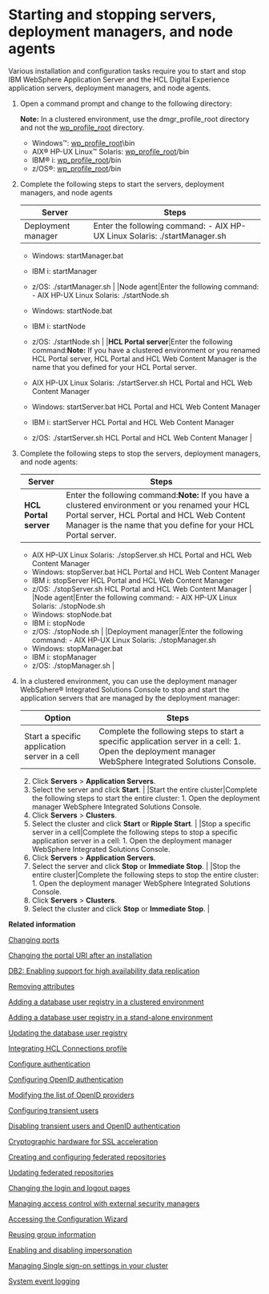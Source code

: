 # Starting and stopping servers, deployment managers, and node agents

Various installation and configuration tasks require you to start and stop IBM WebSphere Application Server and the HCL Digital Experience application servers, deployment managers, and node agents.

1.  Open a command prompt and change to the following directory:

    **Note:** In a clustered environment, use the dmgr\_profile\_root directory and not the [wp\_profile\_root](../reference/wpsdirstr.md#wp_profile_root) directory.

    -   Windows™: [wp\_profile\_root](../reference/wpsdirstr.md#wp_profile_root)\\bin
    -   AIX® HP-UX Linux™ Solaris: [wp\_profile\_root](../reference/wpsdirstr.md#wp_profile_root)/bin
    -   IBM® i: [wp\_profile\_root](../reference/wpsdirstr.md#wp_profile_root)/bin
    -   z/OS®: [wp\_profile\_root](../reference/wpsdirstr.md#wp_profile_root)/bin
2.  Complete the following steps to start the servers, deployment managers, and node agents

    |Server|Steps|
    |------|-----|
    |Deployment manager|Enter the following command:    -   AIX HP-UX Linux Solaris: ./startManager.sh
    -   Windows: startManager.bat
    -   IBM i: startManager
    -   z/OS: ./startManager.sh
|
    |Node agent|Enter the following command:    -   AIX HP-UX Linux Solaris: ./startNode.sh
    -   Windows: startNode.bat
    -   IBM i: startNode
    -   z/OS: ./startNode.sh
|
    |**HCL Portal server**|Enter the following command:**Note:** If you have a clustered environment or you renamed HCL Portal server, HCL Portal and HCL Web Content Manager is the name that you defined for your HCL Portal server.

    -   AIX HP-UX Linux Solaris: ./startServer.sh HCL Portal and HCL Web Content Manager
    -   Windows: startServer.bat HCL Portal and HCL Web Content Manager
    -   IBM i: startServer HCL Portal and HCL Web Content Manager
    -   z/OS: ./startServer.sh HCL Portal and HCL Web Content Manager
|

3.  Complete the following steps to stop the servers, deployment managers, and node agents:

    |Server|Steps|
    |------|-----|
    |**HCL Portal server**|Enter the following command:**Note:** If you have a clustered environment or you renamed your HCL Portal server, HCL Portal and HCL Web Content Manager is the name that you define for your HCL Portal server.

    -   AIX HP-UX Linux Solaris: ./stopServer.sh HCL Portal and HCL Web Content Manager
    -   Windows: stopServer.bat HCL Portal and HCL Web Content Manager
    -   IBM i: stopServer HCL Portal and HCL Web Content Manager
    -   z/OS: ./stopServer.sh HCL Portal and HCL Web Content Manager
|
    |Node agent|Enter the following command:    -   AIX HP-UX Linux Solaris: ./stopNode.sh
    -   Windows: stopNode.bat
    -   IBM i: stopNode
    -   z/OS: ./stopNode.sh
|
    |Deployment manager|Enter the following command:    -   AIX HP-UX Linux Solaris: ./stopManager.sh
    -   Windows: stopManager.bat
    -   IBM i: stopManager
    -   z/OS: ./stopManager.sh
|

4.  In a clustered environment, you can use the deployment manager WebSphere® Integrated Solutions Console to stop and start the application servers that are managed by the deployment manager:

    |Option|Steps|
    |------|-----|
    |Start a specific application server in a cell|Complete the following steps to start a specific application server in a cell:    1.  Open the deployment manager WebSphere Integrated Solutions Console.
    2.  Click **Servers** \> **Application Servers**.
    3.  Select the server and click **Start**.
|
    |Start the entire cluster|Complete the following steps to start the entire cluster:    1.  Open the deployment manager WebSphere Integrated Solutions Console.
    2.  Click **Servers** \> **Clusters**.
    3.  Select the cluster and click **Start** or **Ripple Start**.
|
    |Stop a specific server in a cell|Complete the following steps to stop a specific application server in a cell:    1.  Open the deployment manager WebSphere Integrated Solutions Console.
    2.  Click **Servers** \> **Application Servers**.
    3.  Select the server and click **Stop** or **Immediate Stop**.
|
    |Stop the entire cluster|Complete the following steps to stop the entire cluster:    1.  Open the deployment manager WebSphere Integrated Solutions Console.
    2.  Click **Servers** \> **Clusters**.
    3.  Select the cluster and click **Stop** or **Immediate Stop**.
|



**Related information**  


[Changing ports](../config/port_chg.md)

[Changing the portal URI after an installation](../config/cfg_intr.md)

[DB2: Enabling support for high availability data replication](../config/db2_hadr.md)

[Removing attributes](../install/remove_attr_def.md)

[Adding a database user registry in a clustered environment](../config/add_db_usr_reg_clus.md)

[Adding a database user registry in a stand-alone environment](../config/add_db_usr_reg_stdal.md)

[Updating the database user registry](../security/update_db_ureg.md)

[Integrating HCL Connections profile](../collab/i_coll_t_enable_lcprofile.md)

[Configure authentication](../collab/i_coll_t_enable_lctags_auth.md)

[Configuring OpenID authentication](../security/use_social.md)

[Modifying the list of OpenID providers](../security/mod_oid_providers.md)

[Configuring transient users](../security/openid_trans_users.md)

[Disabling transient users and OpenID authentication](../security/disable_trans_openid.md)

[Cryptographic hardware for SSL acceleration](../security/sec_pw_crypt.md)

[Creating and configuring federated repositories](../security/add_cur_fed.md)

[Updating federated repositories](../security/upd_cur_fed.md)

[Changing the login and logout pages](../security/sec_chg_login.md)

[Managing access control with external security managers](../security/man_acc_ext.md)

[Accessing the Configuration Wizard](../config/cw_run.md)

[Reusing group information](../admin-system/reuse_group_info.md)

[Enabling and disabling impersonation](../admin-system/impers_enable_disable.md)

[Managing Single sign-on settings in your cluster](../admin-system/manage_sso.md)

[System event logging](../trouble/adsyslog.md)

